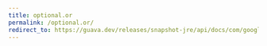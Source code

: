```yaml
---
title: optional.or
permalink: /optional.or/
redirect_to: https://guava.dev/releases/snapshot-jre/api/docs/com/google/common/base/Optional.html#or-T-
---
```

